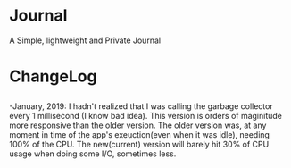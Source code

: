 # Journal
A Simple, lightweight and Private Journal
# <p>ChangeLog</p>
<p>
 -January, 2019: I hadn't realized that I was calling the garbage collector every 1 millisecond (I know bad idea). 
 This version is orders of maginitude more responsive than the older version. 
 The older version was, at any moment in time of the app's exeuction(even when it was idle), needing 100% of the CPU. 
 The new(current) version will barely hit 30% of CPU usage when doing some I/O, sometimes less.
 </p>
